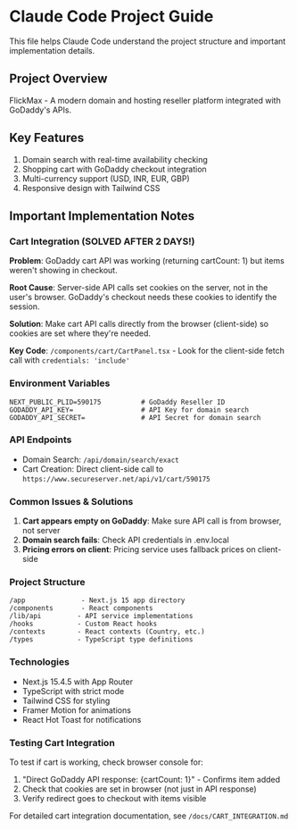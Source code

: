 # Claude Code Project Guide

This file helps Claude Code understand the project structure and important implementation details.

## Project Overview
FlickMax - A modern domain and hosting reseller platform integrated with GoDaddy's APIs.

## Key Features
1. Domain search with real-time availability checking
2. Shopping cart with GoDaddy checkout integration
3. Multi-currency support (USD, INR, EUR, GBP)
4. Responsive design with Tailwind CSS

## Important Implementation Notes

### Cart Integration (SOLVED AFTER 2 DAYS!)
**Problem**: GoDaddy cart API was working (returning cartCount: 1) but items weren't showing in checkout.

**Root Cause**: Server-side API calls set cookies on the server, not in the user's browser. GoDaddy's checkout needs these cookies to identify the session.

**Solution**: Make cart API calls directly from the browser (client-side) so cookies are set where they're needed.

**Key Code**: `/components/cart/CartPanel.tsx` - Look for the client-side fetch call with `credentials: 'include'`

### Environment Variables
```
NEXT_PUBLIC_PLID=590175          # GoDaddy Reseller ID
GODADDY_API_KEY=                 # API Key for domain search
GODADDY_API_SECRET=              # API Secret for domain search
```

### API Endpoints
- Domain Search: `/api/domain/search/exact`
- Cart Creation: Direct client-side call to `https://www.secureserver.net/api/v1/cart/590175`

### Common Issues & Solutions
1. **Cart appears empty on GoDaddy**: Make sure API call is from browser, not server
2. **Domain search fails**: Check API credentials in .env.local
3. **Pricing errors on client**: Pricing service uses fallback prices on client-side

### Project Structure
```
/app              - Next.js 15 app directory
/components       - React components
/lib/api         - API service implementations
/hooks           - Custom React hooks
/contexts        - React contexts (Country, etc.)
/types           - TypeScript type definitions
```

### Technologies
- Next.js 15.4.5 with App Router
- TypeScript with strict mode
- Tailwind CSS for styling
- Framer Motion for animations
- React Hot Toast for notifications

### Testing Cart Integration
To test if cart is working, check browser console for:
1. "Direct GoDaddy API response: {cartCount: 1}" - Confirms item added
2. Check that cookies are set in browser (not just in API response)
3. Verify redirect goes to checkout with items visible

For detailed cart integration documentation, see `/docs/CART_INTEGRATION.md`